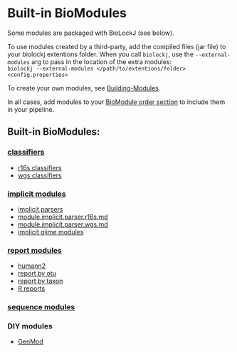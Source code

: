 # Built-in BioModules
Some modules are packaged with BioLockJ (see below).

To use modules created by a third-party, add the compiled files (jar file) to your biolockj extentions folder.  When you call `biolockj`, use the `--external-modules` arg to pass in the location of the extra modules:                  
`biolockj --external-modules </path/to/extentions/folder> <config.properties>`

To create your own modules, see [Building-Modules](Building-Modules).

In all cases, add modules to your [BioModule order section](Configuration#biomodule-execution-order) to include them in your pipeline.

## Built-in BioModules:

### [classifiers](module/classifier/module.classifier.md)     

  * [r16s classifiers](module/classifier/module.classifier.r16s.md)
  * [wgs classifiers](module/classifier/module.classifier.wgs.md)

### [implicit modules](module/implicit/module.implicit.md)   

  * [implicit parsers](module/implicit/module.implicit.parser.md)
  * [module.implicit.parser.r16s.md](module/implicit/module.implicit.parser.r16s.md)
  * [module.implicit.parser.wgs.md](module/implicit/module.implicit.parser.wgs.md)
  * [implicit qiime modules](module/implicit/module.implicit.qiime.md)

### [report modules](module/report/module.report.md)      

  * [humann2](module/report/module.report.humann2.md)
  * [report by otu](module/report/module.report.otu.md)
  * [report by taxon](module/report/module.report.taxa.md)
  * [R reports](module/report/module.report.r.md)

### [sequence modules](module/seq/module.seq.md)

### DIY modules  

  * [GenMod](module/diy/module.diy.md)
